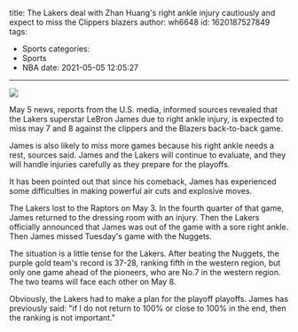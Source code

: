 title: The Lakers deal with Zhan Huang's right ankle injury cautiously and expect to miss the Clippers blazers
author: wh6648
id: 1620187527849
tags: 
- Sports
categories: 
- Sports
- NBA
date: 2021-05-05 12:05:27
---
![](https://p4.itc.cn/images01/20210505/881ed31998ed4fd2a75886d174c4e25a.jpeg)


May 5 news, reports from the U.S. media, informed sources revealed that the Lakers superstar LeBron James due to right ankle injury, is expected to miss may 7 and 8 against the clippers and the Blazers back-to-back game.

James is also likely to miss more games because his right ankle needs a rest, sources said. James and the Lakers will continue to evaluate, and they will handle injuries carefully as they prepare for the playoffs.

It has been pointed out that since his comeback, James has experienced some difficulties in making powerful air cuts and explosive moves.

The Lakers lost to the Raptors on May 3. In the fourth quarter of that game, James returned to the dressing room with an injury. Then the Lakers officially announced that James was out of the game with a sore right ankle. Then James missed Tuesday's game with the Nuggets.

The situation is a little tense for the Lakers. After beating the Nuggets, the purple gold team's record is 37-28, ranking fifth in the western region, but only one game ahead of the pioneers, who are No.7 in the western region. The two teams will face each other on May 8.

Obviously, the Lakers had to make a plan for the playoff playoffs. James has previously said: "if I do not return to 100% or close to 100% in the end, then the ranking is not important."

